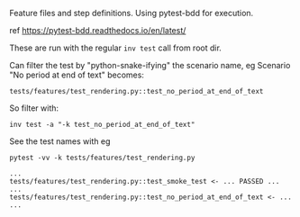 Feature files and step definitions.  Using pytest-bdd for execution.

ref https://pytest-bdd.readthedocs.io/en/latest/

These are run with the regular `inv test` call from root dir.

Can filter the test by "python-snake-ifying" the scenario name, eg Scenario "No period at end of text" becomes:

```
tests/features/test_rendering.py::test_no_period_at_end_of_text
```

So filter with:

```
inv test -a "-k test_no_period_at_end_of_text"
```

See the test names with eg

```
pytest -vv -k tests/features/test_rendering.py

...
tests/features/test_rendering.py::test_smoke_test <- ... PASSED ...
...
tests/features/test_rendering.py::test_no_period_at_end_of_text <- ...
...
```